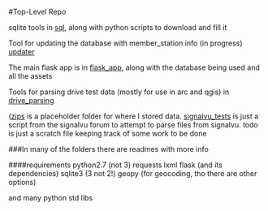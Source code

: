 #Top-Level Repo

sqlite tools in [sql](sql), along with python scripts to download and fill it

Tool for updating the database with member_station info (in progress) [updater](updater)

The main flask app is in [flask_app](flask_app), along with the database being
used and all the assets

Tools for parsing drive test data (mostly for use in arc and qgis) in 
[drive_parsing](drive_parsing)

([zips](zips) is a placeholder folder for where I stored data. 
[signalvu_tests](signalvu_tests) is just a script from the signalvu forum to attempt to parse files from signalvu. todo is just a scratch file keeping track
of some work to be done

###In many of the folders there are readmes with more info



####requirements
python2.7 (not 3)
requests
lxml
flask (and its dependencies)
sqlite3 (3 not 2!)
geopy (for geocoding, tho there are other options)

and many python std libs
